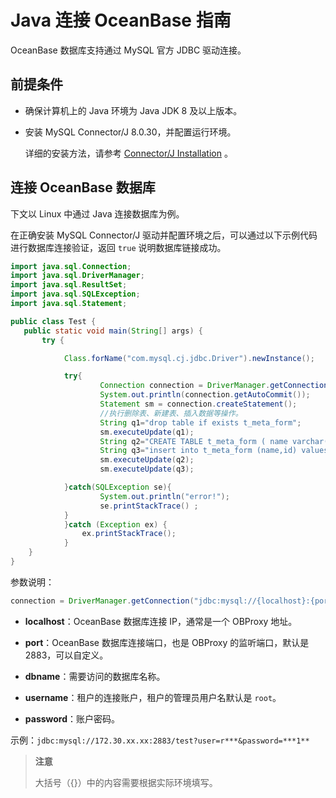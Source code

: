 # Java 连接 OceanBase 指南

OceanBase 数据库支持通过 MySQL 官方 JDBC 驱动连接。

## 前提条件

* 确保计算机上的 Java 环境为 Java JDK 8 及以上版本。

* 安装 MySQL Connector/J 8.0.30，并配置运行环境。

    详细的安装方法，请参考 [Connector/J Installation](https://dev.mysql.com/doc/connector-j/8.0/en/connector-j-installing.html) 。

## 连接 OceanBase 数据库

下文以 Linux 中通过 Java 连接数据库为例。

在正确安装 MySQL Connector/J 驱动并配置环境之后，可以通过以下示例代码进行数据库连接验证，返回 `true` 说明数据库链接成功。

```java
import java.sql.Connection;
import java.sql.DriverManager;
import java.sql.ResultSet;
import java.sql.SQLException;
import java.sql.Statement;

public class Test {
   public static void main(String[] args) {
       try {

            Class.forName("com.mysql.cj.jdbc.Driver").newInstance();

            try{
                    Connection connection = DriverManager.getConnection("jdbc:mysql://172.30.xx.xx:2883/test?user=r***&password=");
                    System.out.println(connection.getAutoCommit());
                    Statement sm = connection.createStatement();
                    //执行删除表、新建表、插入数据等操作。
                    String q1="drop table if exists t_meta_form";
                    sm.executeUpdate(q1);
                    String q2="CREATE TABLE t_meta_form ( name varchar(36) NOT NULL DEFAULT ' ', id int NOT NULL ) DEFAULT CHARSET = utf8mb4";
                    String q3="insert into t_meta_form (name,id) values ('an','1')";
                    sm.executeUpdate(q2);
                    sm.executeUpdate(q3);                  

            }catch(SQLException se){
                    System.out.println("error!");
                    se.printStackTrace() ;
            }
            }catch (Exception ex) {
                ex.printStackTrace();
            }
    }
}
```

参数说明：

```java
connection = DriverManager.getConnection("jdbc:mysql://{localhost}:{port}/{dbname}?user={username}&password={password}")
```

* **localhost**：OceanBase 数据库连接 IP，通常是一个 OBProxy 地址。

* **port**：OceanBase 数据库连接端口，也是 OBProxy 的监听端口，默认是 2883，可以自定义。

* **dbname**：需要访问的数据库名称。

* **username**：租户的连接账户，租户的管理员用户名默认是 `root`。

* **password**：账户密码。

示例：`jdbc:mysql://172.30.xx.xx:2883/test?user=r***&password=***1**`

>**注意**
>
>大括号（{}）中的内容需要根据实际环境填写。
